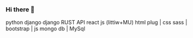 <h3>Hi there 👋</h3>
  python 
  django 
  django RUST API
  react js (littiw+MU)
  html plug | css sass | bootstrap | js 
  mongo db | MySql
